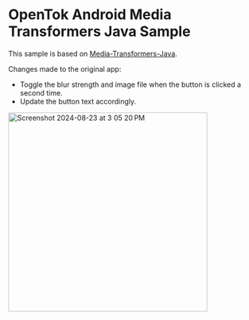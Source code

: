 OpenTok Android Media Transformers Java Sample
======================

This sample is based on [Media-Transformers-Java](https://github.com/opentok/opentok-android-sdk-samples/tree/main/Media-Transformers-Java).

Changes made to the original app:
* Toggle the blur strength and image file when the button is clicked a second time.
* Update the button text accordingly.

<img width="400" alt="Screenshot 2024-08-23 at 3 05 20 PM" src="https://github.com/user-attachments/assets/74b1eb9f-66f4-4459-952f-a19379abba78">
